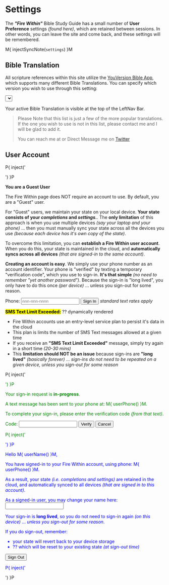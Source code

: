 # Settings

The _**"Fire Within"**_ Bible Study Guide has a small number of **User
Preference** settings _(found here)_, which are retained between
sessions.  In other words, you can leave the site and come back, and
these settings will be remembered.

M{ injectSyncNote(`settings`) }M

## Bible Translation

All scripture references within this site utilize the [YouVersion
Bible App](https://www.youversion.com/), which supports many different
Bible Translations.  You can specify which version you wish to use
through this setting:

<select id="bibleTranslations"></select>
<script>
  withFW( ()=>fw.genBibleTranslationsSelection('bibleTranslations') )
</script>

Your active Bible Translation is visible at the top of the LeftNav
Bar.

> Please Note that this list is just a few of the more popular
> translations.  If the one you wish to use is not in this list,
> please contact me and I will be glad to add it.
>
> You can reach me at
> <span id="inquire"></span>
> or Direct Message me on [Twitter](https://twitter.com/kevinast)

<script>
  withFW( ()=>fw.addInquire('Fire%20Within%20Bible%20Translation%20Request') )
</script>


## User Account

P{ inject('<div id="sign-in-form-guest">') }P

**You are a Guest User**

The Fire Within page does NOT require an account to use.  By default,
you are a "Guest" user.

For "Guest" users, we maintain your state on your local device.
**Your state consists of your _completions_ and _settings_.**. The
**only limitation** of this approach is when you use multiple devices
_(say your laptop and your phone)_ ... then you must manually sync
your state across all the devices you use _(because each device has
it's own copy of the state)_.

To overcome this limitation, you can **establish a Fire Within user
account**.  When you do this, your state is maintained in the cloud,
and **automatically syncs across all devices** _(that are signed-in to
the same account)_.

**Creating an account is easy**.  We simply use your phone number as
an account identifier.  Your phone is "verified" by texting a
temporary "verification code", which you use to sign-in.  **It's that
simple** _(no need to remember "yet another password")_.  Because the
sign-in is "long lived", you only have to do this once _(per device)_
... unless you sign-out for some reason.

<!-- Our sign-in form, that gathers phone number.
     - A "submit" button type is used to facilitate auto submit on text-box enter
     - The id on the "submit" button IS REQUIRED to integrate with the invisible
       "reCAPTCHA verifier widget" ... see: js/fwAuth.js
 -->
<form id="signInForm" onsubmit="fw.handlePhoneSignIn(event)">
    <label for="signInPhoneNum">Phone:</label>
    <input type="tel" id="signInPhoneNum" name="signInPhoneNum" placeholder="nnn-nnn-nnnn">
    <button type="submit" id="signInButton">Sign In</button>
    <i>standard text rates apply</i>
    <p id="signInMsg" style="color: red;"></p>
</form>

<mark><b>SMS Text Limit Exceeded:</b></mark> ?? dynamically rendered
- Fire Within accounts use an entry-level service plan to persist it's data in the cloud
- This plan is limits the number of SMS Text messages allowed at a given time
- If you receive an **"SMS Text Limit Exceeded"** message, simply try again in a short time _(20-30 mins)_
- This **limitation should NOT be an issue** because sign-ins are **"long lived"** _(basically forever)_
  ... _sign-ins do not need to be repeated on a given device, unless you sign-out for some reason_

P{ inject('</div> <div id="sign-in-form-verifying" style="color: green;">') }P

Your sign-in request is **in-progress**.

A text message has been sent to your phone at: M{ userPhone() }M.

To complete your sign-in, please enter the verification code _(from that text)_.

<!-- Our verification form, that gathers the one-time-code.
     - A "submit" button type is used to facilitate auto submit on text-box enter
 -->
<form id="verifyForm" onsubmit="fw.handlePhoneVerify(event)">
    <label for="verifyCode">Code:</label>
    <input type="text" id="verifyCode" name="verifyCode">
    <button type="submit">Verify</button>
    <button onclick="fw.verifyPhoneCancel()">Cancel</button>
    <p id="verifyMsg" style="color: red;"></p>
</form>


P{ inject('</div> <div id="sign-in-form-verified" style="color: blue;">') }P

Hello M{ userName() }M,

You have signed-in to your Fire Within account, using phone: M{ userPhone() }M.

As a result, your state _(i.e. completions and settings)_ are retained
in the cloud, and automatically synced to all devices _(that are
signed in to this account)_.

<div>
As a signed-in user, you may change your name here:
<input type="text" id="maintainUserName" maxlength="15" onblur="fw.maintainUserName(event)"/>
<p id="maintainUserNameMsg" style="color: red;"></p>
</div>

Your sign-in is **long lived**, so you do not need to sign-in again
_(on this device)_ ... _unless you sign-out for some reason_.

If you do sign-out, remember:
- your state will revert back to your device storage
- ?? which will be reset to your existing state _(at sign-out time)_

<button onclick="fw.signOut()">Sign Out</button>

P{ inject('</div>') }P
